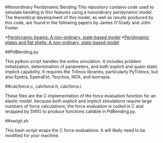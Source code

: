 #Nonordinary Peridynamic Bending
This repository contains code used to simulate bending in thin features using a nonordinary peridynamic model.
The theoretical development of this model, as well as results produced by this code, are found in the following papers by James O'Grady and John Foster:

  *[Peridynamic beams: A non-ordinary, state-based model](http://dx.doi.org/10.1016/j.ijsolstr.2014.05.014)
  *[Peridynamic plates and flat shells: A non-ordinary, state-based model](http://dx.doi.org/10.1016/j.ijsolstr.2014.09.003)

##PdBending.py

This python script handles the entire simulation. It includes problem initialization, determination of parameters, and both explicit and quasi-static implicit capability. It requires the Trilinos libraries, particularly PyTrilinos, but also Epetra, EpetraExt, Teuchos, NOX, and Isorropia.

##calcforce.c, calcforce.h, calcforce.i

These files are the C implementation of the force evaluation function for an elastic model. because both explicit and implicit simulations require large numbers of force calculations, the force evaluation is coded in C and wrapped by SWIG to produce functions callable in PdBending.py.

##swigit.sh

This bash script wraps the C force evaluations. It will likely need to be modified for your machine.
